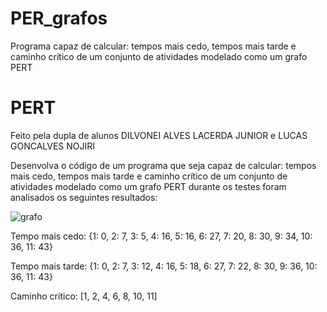 # PER_grafos
 Programa capaz de calcular: tempos mais cedo, tempos mais tarde e caminho crítico de um conjunto de atividades modelado como um grafo PERT
# PERT
Feito pela dupla de alunos DILVONEI ALVES LACERDA JUNIOR e LUCAS GONCALVES NOJIRI

Desenvolva o código de um programa que seja capaz de calcular: tempos mais cedo, tempos mais tarde e caminho crítico de um conjunto de atividades modelado como um grafo PERT
durante os testes foram analisados os seguintes resultados:

![grafo](https://github.com/DilvoneiL/PER_grafos/assets/103136614/abe39f59-5928-40d9-b5a2-0b1c4a0d235b)

Tempo mais cedo:
{1: 0, 
2: 7, 
3: 5, 
4: 16, 
5: 16, 
6: 27, 
7: 20, 
8: 30, 
9: 34, 
10: 36, 
11: 43}

Tempo mais tarde:
{1: 0, 
2: 7, 
3: 12, 
4: 16, 
5: 18, 
6: 27, 
7: 22, 
8: 30, 
9: 36, 
10: 36,
11: 43}

Caminho crítico:
[1, 2, 4, 6, 8, 10, 11]

